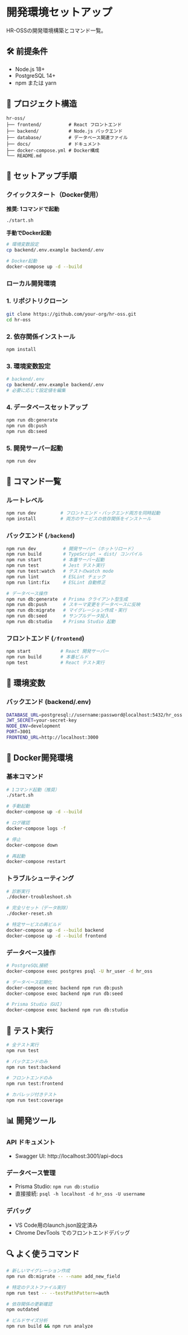 # 開発環境セットアップ

HR-OSSの開発環境構築とコマンド一覧。

## 🛠 前提条件

- Node.js 18+
- PostgreSQL 14+
- npm または yarn

## 📁 プロジェクト構造

```
hr-oss/
├── frontend/          # React フロントエンド
├── backend/           # Node.js バックエンド
├── database/          # データベース関連ファイル
├── docs/              # ドキュメント
├── docker-compose.yml # Docker構成
└── README.md
```

## 🚀 セットアップ手順

### クイックスタート（Docker使用）

**推奨: 1コマンドで起動**
```bash
./start.sh
```

**手動でDocker起動**
```bash
# 環境変数設定
cp backend/.env.example backend/.env

# Docker起動
docker-compose up -d --build
```

### ローカル開発環境

### 1. リポジトリクローン
```bash
git clone https://github.com/your-org/hr-oss.git
cd hr-oss
```

### 2. 依存関係インストール
```bash
npm install
```

### 3. 環境変数設定
```bash
# backend/.env
cp backend/.env.example backend/.env
# 必要に応じて設定値を編集
```

### 4. データベースセットアップ
```bash
npm run db:generate
npm run db:push
npm run db:seed
```

### 5. 開発サーバー起動
```bash
npm run dev
```

## 📜 コマンド一覧

### ルートレベル
```bash
npm run dev         # フロントエンド・バックエンド両方を同時起動
npm install         # 両方のサービスの依存関係をインストール
```

### バックエンド (`/backend`)
```bash
npm run dev          # 開発サーバー（ホットリロード）
npm run build        # TypeScript → dist/ コンパイル
npm run start        # 本番サーバー起動
npm run test         # Jest テスト実行
npm run test:watch   # テストのwatch mode
npm run lint         # ESLint チェック
npm run lint:fix     # ESLint 自動修正

# データベース操作
npm run db:generate  # Prisma クライアント型生成
npm run db:push      # スキーマ変更をデータベースに反映
npm run db:migrate   # マイグレーション作成・実行
npm run db:seed      # サンプルデータ投入
npm run db:studio    # Prisma Studio 起動
```

### フロントエンド (`/frontend`)
```bash
npm start           # React 開発サーバー
npm run build       # 本番ビルド
npm test            # React テスト実行
```

## 🔧 環境変数

### バックエンド (backend/.env)
```bash
DATABASE_URL=postgresql://username:password@localhost:5432/hr_oss
JWT_SECRET=your-secret-key
NODE_ENV=development
PORT=3001
FRONTEND_URL=http://localhost:3000
```

## 🐳 Docker開発環境

### 基本コマンド
```bash
# 1コマンド起動（推奨）
./start.sh

# 手動起動
docker-compose up -d --build

# ログ確認
docker-compose logs -f

# 停止
docker-compose down

# 再起動
docker-compose restart
```

### トラブルシューティング
```bash
# 診断実行
./docker-troubleshoot.sh

# 完全リセット（データ削除）
./docker-reset.sh

# 特定サービスの再ビルド
docker-compose up -d --build backend
docker-compose up -d --build frontend
```

### データベース操作
```bash
# PostgreSQL接続
docker-compose exec postgres psql -U hr_user -d hr_oss

# データベース初期化
docker-compose exec backend npm run db:push
docker-compose exec backend npm run db:seed

# Prisma Studio（GUI）
docker-compose exec backend npm run db:studio
```

## 🧪 テスト実行

```bash
# 全テスト実行
npm run test

# バックエンドのみ
npm run test:backend

# フロントエンドのみ
npm run test:frontend

# カバレッジ付きテスト
npm run test:coverage
```

## 📊 開発ツール

### API ドキュメント
- Swagger UI: http://localhost:3001/api-docs

### データベース管理
- Prisma Studio: `npm run db:studio`
- 直接接続: `psql -h localhost -d hr_oss -U username`

### デバッグ
- VS Code用のlaunch.json設定済み
- Chrome DevTools でのフロントエンドデバッグ

## 🔍 よく使うコマンド

```bash
# 新しいマイグレーション作成
npm run db:migrate -- --name add_new_field

# 特定のテストファイル実行
npm run test -- --testPathPattern=auth

# 依存関係の更新確認
npm outdated

# ビルドサイズ分析
npm run build && npm run analyze
```